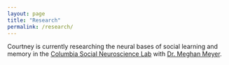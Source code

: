 ```yaml
---
layout: page
title: "Research"
permalink: /research/
---
```


Courtney is currently researching the neural bases of social learning and memory in the [Columbia Social Neuroscience Lab](http://columbiasocialneurosciencelab.com/) with [Dr. Meghan Meyer](https://scholar.google.com/citations?user=4tyQoi0AAAAJ&hl=en).
